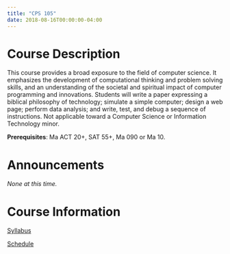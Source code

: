 ```yaml
---
title: "CPS 105"
date: 2018-08-16T00:00:00-04:00
---
```


# Course Description

This course provides a broad exposure to the field of computer science. It emphasizes the development of computational thinking and problem solving skills, and an understanding of the societal and spiritual impact of computer programming and innovations. Students will write a paper expressing a biblical philosophy of technology; simulate a simple computer; design a web page; perform data analysis; and write, test, and debug a sequence of instructions. Not applicable toward a Computer Science or Information Technology minor. 

**Prerequisites**: Ma ACT 20+, SAT 55+, Ma 090 or Ma 10.

# Announcements

_None at this time._

# Course Information

[Syllabus](/bju/cps105/info/syllabus)

[Schedule](/bju/cps105/info/schedule)